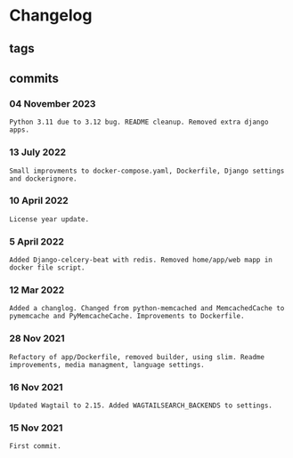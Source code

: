 # Changelog #

## tags ##

## commits ##

### 04 November 2023 ###

    Python 3.11 due to 3.12 bug. README cleanup. Removed extra django apps.

### 13 July 2022 ###

    Small improvments to docker-compose.yaml, Dockerfile, Django settings and dockerignore.

### 10 April 2022 ###

    License year update.

### 5 April 2022 ###

    Added Django-celcery-beat with redis. Removed home/app/web mapp in docker file script.

### 12 Mar 2022 ###

    Added a changlog. Changed from python-memcached and MemcachedCache to pymemcache and PyMemcacheCache. Improvements to Dockerfile.

### 28 Nov 2021 ###

    Refactory of app/Dockerfile, removed builder, using slim. Readme improvements, media managment, language settings.

### 16 Nov 2021 ###

    Updated Wagtail to 2.15. Added WAGTAILSEARCH_BACKENDS to settings.

### 15 Nov 2021 ###

    First commit.
